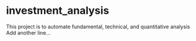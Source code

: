 # investment_analysis
This project is to automate fundamental, technical, and quantitative analysis
Add another line...
